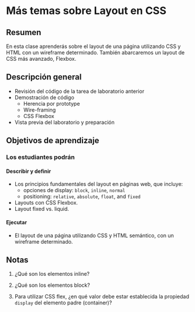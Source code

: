 ﻿# Más temas sobre Layout en CSS

## Resumen

En esta clase aprenderás sobre el layout de una página utilizando CSS y HTML con un wireframe determinado. También abarcaremos un layout de CSS más avanzado, Flexbox.

## Descripción general

- Revisión del código de la tarea de laboratorio anterior
- Demostración de código
  - Herencia por prototype
  - Wire-framing
  - CSS Flexbox
- Vista previa del laboratorio y preparación

## Objetivos de aprendizaje

### Los estudiantes podrán

#### Describir y definir

- Los principios fundamentales del layout en páginas web, que incluye:
  - opciones de display: `block`, `inline`, `normal`
  - positioning: `relative`, `absolute`, `float`, and `fixed`
- Layouts con CSS Flexbox.
- Layout fixed vs. liquid.

#### Ejecutar

- El layout de una página utilizando CSS y HTML semántico, con un wireframe determinado.

## Notas

1. ¿Qué son los elementos inline?

1. ¿Qué son los elementos block?

1. Para utilizar CSS flex, ¿en qué valor debe estar establecida la propiedad `display` del elemento padre (container)?
